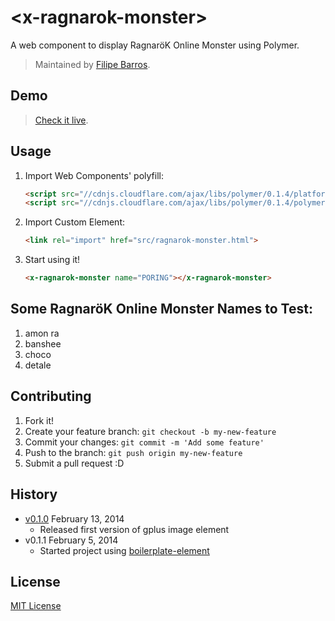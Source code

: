# &lt;x-ragnarok-monster&gt;

A web component to display RagnaröK Online Monster using Polymer.

> Maintained by [Filipe Barros](https://github.com/barrosfilipe).

## Demo

> [Check it live](http://barrosfilipe.github.io/x-ragnarok-monster).

## Usage

1. Import Web Components' polyfill:

	```html
	<script src="//cdnjs.cloudflare.com/ajax/libs/polymer/0.1.4/platform.js"></script>
	<script src="//cdnjs.cloudflare.com/ajax/libs/polymer/0.1.4/polymer.js"></script>
	```

2. Import Custom Element:

	```html
	<link rel="import" href="src/ragnarok-monster.html">
	```

3. Start using it!

	```html
	<x-ragnarok-monster name="PORING"></x-ragnarok-monster>
	```
## Some RagnaröK Online Monster Names to Test:
1. amon ra
2. banshee
3. choco
4. detale

## Contributing

1. Fork it!
2. Create your feature branch: `git checkout -b my-new-feature`
3. Commit your changes: `git commit -m 'Add some feature'`
4. Push to the branch: `git push origin my-new-feature`
5. Submit a pull request :D

## History

* [v0.1.0](https://github.com/barrosfilipe/x-ragnarok-monster/releases/v0.1.0) February 13, 2014
	* Released first version of gplus image element
* v0.1.1 February 5, 2014
	* Started project using [boilerplate-element](https://github.com/customelements/boilerplate-element)

## License

[MIT License](http://opensource.org/licenses/MIT)


